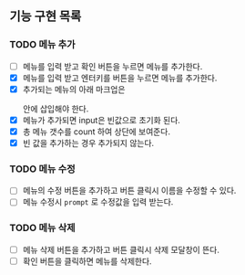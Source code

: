 
## 기능 구현 목록
### TODO 메뉴 추가
- [ ] 메뉴를 입력 받고 확인 버튼을 누르면 메뉴를 추가한다.
- [X] 메뉴를 입력 받고 엔터키를 버튼을 누르면 메뉴를 추가한다.
- [X] 추가되는 메뉴의 아래 마크업은 <ul id="espresso-menu-list" class="mt-3 pl-0"></ul> 안에 삽입해야 한다.
- [X] 메뉴가 추가되면 input은 빈값으로 초기화 된다.
- [X] 총 메뉴 갯수를 count 하여 상단에 보여준다.
- [X] 빈 값을 추가하는 경우 추가되지 않는다.

### TODO 메뉴 수정
- [ ] 메뉴의 수정 버튼을 추가하고 버튼 클릭시 이름을 수정할 수 있다.
- [ ] 메뉴 수정시 `prompt` 로 수정값을 입력 받는다.

### TODO 메뉴 삭제
- [ ] 메뉴 삭제 버튼을 추가하고 버튼 클릭시 삭제 모달창이 뜬다.
- [ ] 확인 버튼을 클릭하면 메뉴를 삭제한다.